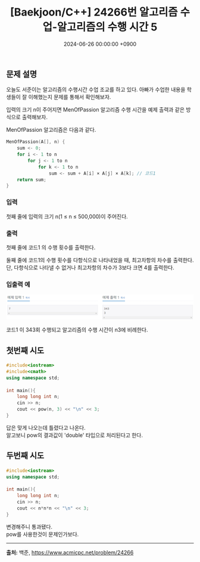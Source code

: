 ﻿---
classes: wide
toc: true
toc_label: "My Table of Contents"
#toc_icon: "cog"
layout: single
title: "[Baekjoon/C++] 24266번 알고리즘 수업-알고리즘의 수행 시간 5"
date: "2024-06-26 00:00:00 +0900"
last_modified_at: "2024-06-26 00:00:00 +0900"
categories:
  - Baekjoon
tags:
  - c++
  - bronze3
  - algorithm
author_profile: true
sidebar:
    nav: docs
---
 
## 문제 설명
오늘도 서준이는 알고리즘의 수행시간 수업 조교를 하고 있다. 아빠가 수업한 내용을 학생들이 잘 이해했는지 문제를 통해서 확인해보자.

입력의 크기 n이 주어지면 MenOfPassion 알고리즘 수행 시간을 예제 출력과 같은 방식으로 출력해보자.

MenOfPassion 알고리즘은 다음과 같다.

```c++
MenOfPassion(A[], n) {
    sum <- 0;
    for i <- 1 to n
        for j <- 1 to n
            for k <- 1 to n
                sum <- sum + A[i] × A[j] × A[k]; // 코드1
    return sum;
}
```

### 입력
첫째 줄에 입력의 크기 n(1 ≤ n ≤ 500,000)이 주어진다.

### 출력
첫째 줄에 코드1 의 수행 횟수를 출력한다.

둘째 줄에 코드1의 수행 횟수를 다항식으로 나타내었을 때, 최고차항의 차수를 출력한다. 단, 다항식으로 나타낼 수 없거나 최고차항의 차수가 3보다 크면 4를 출력한다.

### 입출력 예
![problem_ex](/assets/img/24266_ex.png)

코드1 이 343회 수행되고 알고리즘의 수행 시간이 n3에 비례한다.


## 첫번째 시도
```c++
#include<iostream>
#include<cmath>
using namespace std;

int main(){
    long long int n;
    cin >> n;
    cout << pow(n, 3) << "\n" << 3;
}
```
답은 맞게 나오는데 틀렸다고 나온다.
<br/>알고보니 pow의 결과값이 'double' 타입으로 처리된다고 한다.

## 두번째 시도
```c++
#include<iostream>
using namespace std;

int main(){
    long long int n;
    cin >> n;
    cout << n*n*n << "\n" << 3;
}
```
변경해주니 통과됐다.
<br/>pow를 사용한것이 문제인가보다.

---
**출처:** 백준, https://www.acmicpc.net/problem/24266